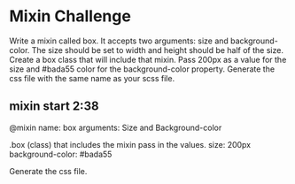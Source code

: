 # Mixin Challenge

Write a mixin called box. It accepts two arguments: size and background-color. The size should be set to width and height should be half of the size. Create a box class that will include that mixin. Pass 200px as a value for the size and #bada55 color for the background-color property. Generate the css file with the same name as your scss file.

## mixin start 2:38

@mixin
name: box
arguments: Size and Background-color

.box (class) that includes the mixin
pass in the values.
size: 200px
background-color: #bada55

Generate the css file.